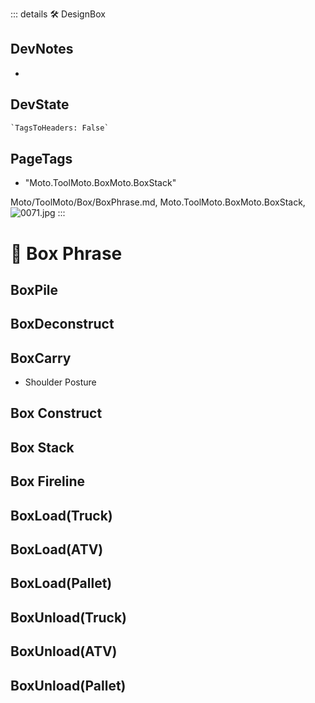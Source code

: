 ::: details 🛠 <dev>DesignBox</dev>

## DevNotes

-

## DevState

```py
`TagsToHeaders: False`
```

<h2>PageTags</h2>

- "Moto.ToolMoto.BoxMoto.BoxStack"

Moto/ToolMoto/Box/BoxPhrase.md, <dev>Moto.ToolMoto.BoxMoto.BoxStack</dev>, ![0071.jpg](/PaperPhoto/0071.jpg)
:::

# 🔷 <moto>Box Phrase</moto>



## BoxPile

## BoxDeconstruct

## BoxCarry

- Shoulder Posture

## Box Construct

## Box Stack

## Box Fireline

## BoxLoad(Truck)

## BoxLoad(ATV)

## BoxLoad(Pallet)

## BoxUnload(Truck)

## BoxUnload(ATV)

## BoxUnload(Pallet)


